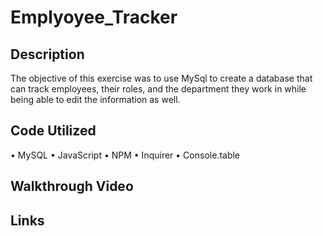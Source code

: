 # Emplyoyee_Tracker

## Description

The objective of this exercise was to use MySql to create a database that can track employees, their roles, and the department they work in while being able to edit the information as well.

## Code Utilized

• MySQL
• JavaScript
• NPM
• Inquirer
• Console.table

## Walkthrough Video

## Links
